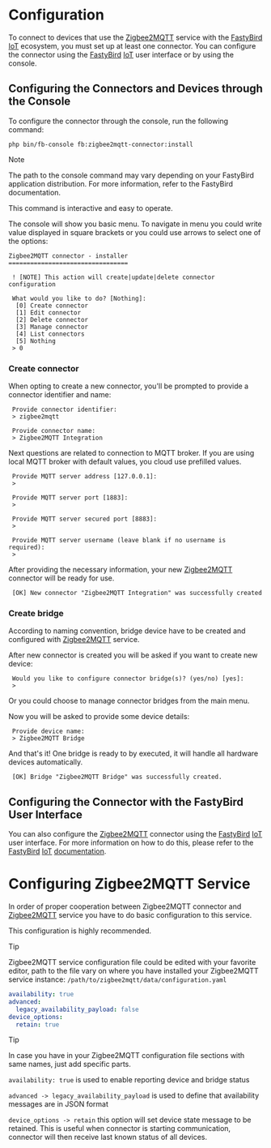 # Configuration

To connect to devices that use the [Zigbee2MQTT](https://www.zigbee2mqtt.io) service with the [FastyBird](https://www.fastybird.com) [IoT](https://en.wikipedia.org/wiki/Internet_of_things) ecosystem, you must
set up at least one connector. You can configure the connector using the [FastyBird](https://www.fastybird.com) [IoT](https://en.wikipedia.org/wiki/Internet_of_things) user interface or
by using the console.

## Configuring the Connectors and Devices through the Console

To configure the connector through the console, run the following command:

```shell
php bin/fb-console fb:zigbee2mqtt-connector:install
```

> [!NOTE]
The path to the console command may vary depending on your FastyBird application distribution. For more information, refer to the FastyBird documentation.

This command is interactive and easy to operate.

The console will show you basic menu. To navigate in menu you could write value displayed in square brackets or you
could use arrows to select one of the options:

```
Zigbee2MQTT connector - installer
=================================

 ! [NOTE] This action will create|update|delete connector configuration

 What would you like to do? [Nothing]:
  [0] Create connector
  [1] Edit connector
  [2] Delete connector
  [3] Manage connector
  [4] List connectors
  [5] Nothing
 > 0
```

### Create connector

When opting to create a new connector, you'll be prompted to provide a connector identifier and name:

```
 Provide connector identifier:
 > zigbee2mqtt
```

```
 Provide connector name:
 > Zigbee2MQTT Integration
```

Next questions are related to connection to MQTT broker. If you are using local MQTT broker with default values, you cloud
use prefilled values.

```
 Provide MQTT server address [127.0.0.1]:
 > 
```

```
 Provide MQTT server port [1883]:
 > 
```

```
 Provide MQTT server secured port [8883]:
 > 
```

```
 Provide MQTT server username (leave blank if no username is required):
 > 
```

After providing the necessary information, your new [Zigbee2MQTT](https://www.zigbee2mqtt.io) connector will be ready for use.

```
 [OK] New connector "Zigbee2MQTT Integration" was successfully created
```

### Create bridge

According to naming convention, bridge device have to be created and configured with [Zigbee2MQTT](https://www.zigbee2mqtt.io) service.

After new connector is created you will be asked if you want to create new device:

```
 Would you like to configure connector bridge(s)? (yes/no) [yes]:
 > 
```

Or you could choose to manage connector bridges from the main menu.

Now you will be asked to provide some device details:

```
 Provide device name:
 > Zigbee2MQTT Bridge
```

And that's it! One bridge is ready to by executed, it will handle all hardware devices automatically.

```
 [OK] Bridge "Zigbee2MQTT Bridge" was successfully created.
```

## Configuring the Connector with the FastyBird User Interface

You can also configure the [Zigbee2MQTT](https://www.zigbee2mqtt.io) connector using the [FastyBird](https://www.fastybird.com) [IoT](https://en.wikipedia.org/wiki/Internet_of_things) user interface. For more information
on how to do this, please refer to the [FastyBird](https://www.fastybird.com) [IoT](https://en.wikipedia.org/wiki/Internet_of_things) [documentation](https://docs.fastybird.com).

# Configuring Zigbee2MQTT Service

In order of proper cooperation between Zigbee2MQTT connector and [Zigbee2MQTT](https://www.zigbee2mqtt.io) service you have
to do basic configuration to this service.

This configuration is highly recommended.

> [!TIP]
Zigbee2MQTT service configuration file could be edited with your favorite editor, path to the file vary on where you have
installed your Zigbee2MQTT service instance: `/path/to/zigbee2mqtt/data/configuration.yaml`

```yaml
availability: true
advanced:
  legacy_availability_payload: false
device_options:
  retain: true
```

> [!TIP]
In case you have in your Zigbee2MQTT configuration file sections with same names, just add specific parts.

`availability: true` is used to enable reporting device and bridge status

`advanced -> legacy_availability_payload` is used to define that availability messages are in JSON format

`device_options -> retain` this option will set device state message to be retained. This is useful when connector is starting
communication, connector will then receive last known status of all devices.